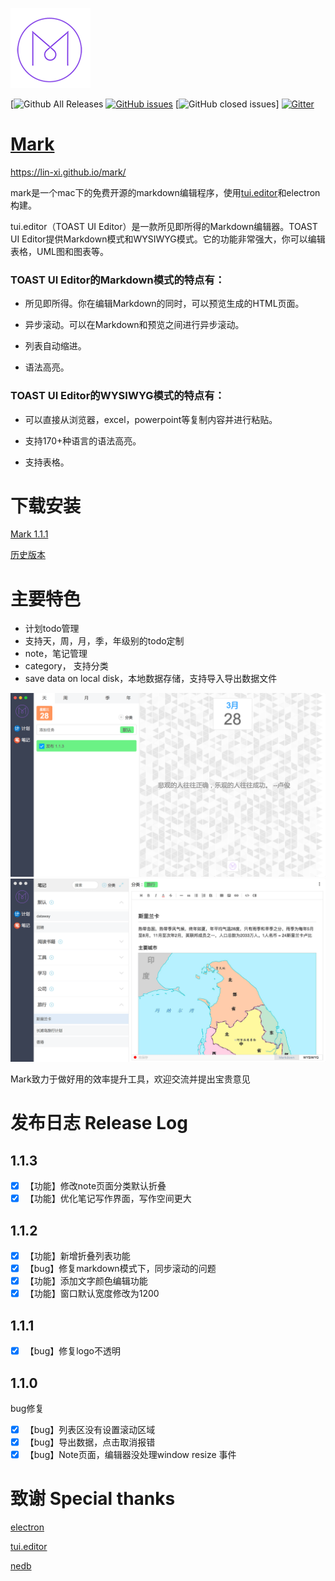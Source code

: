 ![image](./pages/logo-small.png)

[![Github All Releases](https://img.shields.io/github/downloads/lin-xi/mark/total.svg)
[![GitHub issues](https://img.shields.io/github/issues/lin-xi/mark.svg)](https://github.com/lin-xi/mark/issues)
[![GitHub closed issues](https://img.shields.io/github/issues-closed/lin-xi/mark.svg)]
[![Gitter](https://img.shields.io/gitter/room/lin-xi/mark.svg)](https://github.com/lin-xi/mark)

#  [Mark](https://lin-xi.github.io/mark/)

https://lin-xi.github.io/mark/


mark是一个mac下的免费开源的markdown编辑程序，使用[tui.editor](https://nhnent.github.io/tui.editor/)和electron构建。

tui.editor（TOAST UI Editor）是一款所见即所得的Markdown编辑器。TOAST UI Editor提供Markdown模式和WYSIWYG模式。它的功能非常强大，你可以编辑表格，UML图和图表等。

### TOAST UI Editor的Markdown模式的特点有：

+ 所见即所得。你在编辑Markdown的同时，可以预览生成的HTML页面。

+ 异步滚动。可以在Markdown和预览之间进行异步滚动。

+ 列表自动缩进。

+ 语法高亮。

### TOAST UI Editor的WYSIWYG模式的特点有：

+ 可以直接从浏览器，excel，powerpoint等复制内容并进行粘贴。

+ 支持170+种语言的语法高亮。

+ 支持表格。

# 下载安装

[Mark 1.1.1](https://github.com/lin-xi/mark/releases/download/1.1.1/Mark-1.1.1.dmg.zip)


[历史版本](https://github.com/lin-xi/mark/releases)


# 主要特色

+ 计划todo管理
+ 支持天，周，月，季，年级别的todo定制
+ note，笔记管理
+ category， 支持分类 
+ save data on local disk，本地数据存储，支持导入导出数据文件


![image](./pages/screen-shot.png)
![image](./pages/screen-shot2.png)


Mark致力于做好用的效率提升工具，欢迎交流并提出宝贵意见

# 发布日志  Release Log

## 1.1.3
- [x] 【功能】修改note页面分类默认折叠
- [x] 【功能】优化笔记写作界面，写作空间更大

## 1.1.2
- [x] 【功能】新增折叠列表功能
- [x] 【bug】修复markdown模式下，同步滚动的问题
- [x] 【功能】添加文字颜色编辑功能
- [x] 【功能】窗口默认宽度修改为1200

## 1.1.1
- [x] 【bug】修复logo不透明

## 1.1.0
bug修复

- [x] 【bug】列表区没有设置滚动区域
- [x] 【bug】导出数据，点击取消报错
- [x] 【bug】Note页面，编辑器没处理window resize 事件

# 致谢  Special thanks

[electron](https://github.com/electron/electron)

[tui.editor](https://github.com/nhnent/tui.editor)

[nedb](https://github.com/louischatriot/nedb)

